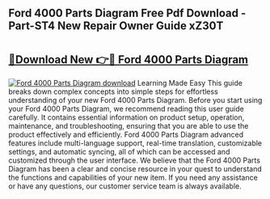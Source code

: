 ## Ford 4000 Parts Diagram Free Pdf Download - Part-ST4 New Repair Owner Guide xZ30T

# <h2><a href="http://dfl68w.blite.top/?on=Ford+4000+Parts+Diagram">🔗Download New 👉🔴 Ford 4000 Parts Diagram</a></h2>

[![Ford 4000 Parts Diagram download](https://i.imgur.com/lujVjoI.png)](http://dfl68w.blite.top/?on=Ford+4000+Parts+Diagram)
Learning Made Easy This guide breaks down complex concepts into simple steps for effortless understanding of your new Ford 4000 Parts Diagram. Before you start using your Ford 4000 Parts Diagram, we recommend reading this user guide carefully. It contains essential information on product setup, operation, maintenance, and troubleshooting, ensuring that you are able to use the product effectively and efficiently. Ford 4000 Parts Diagram advanced features include multi-language support, real-time translation, customizable settings, and automatic syncing, all of which can be accessed and customized through the user interface. We believe that the Ford 4000 Parts Diagram has been a clear and concise resource in your quest to understand the functions and capabilities of your new item. If you need any assistance or have any questions, our customer service team is always available.
